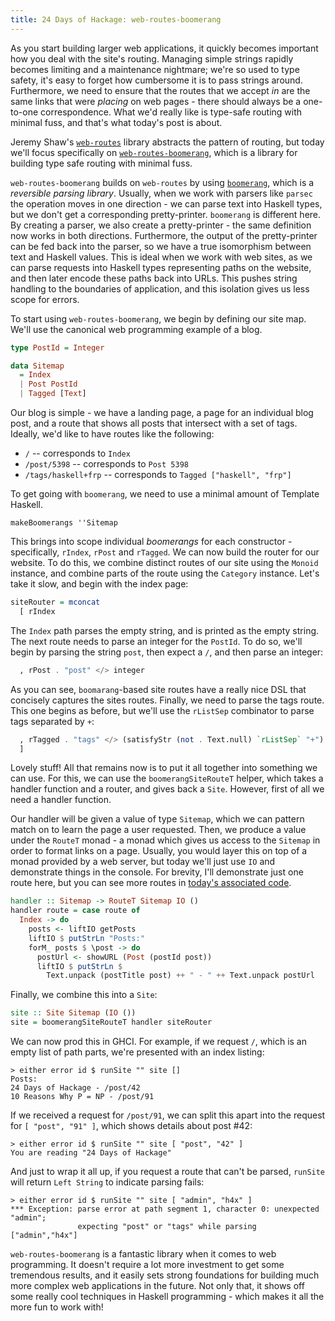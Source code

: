 ```yaml
---
title: 24 Days of Hackage: web-routes-boomerang
---
```


As you start building larger web applications, it quickly becomes important how
you deal with the site's routing. Managing simple strings rapidly
becomes limiting and a maintenance nightmare; we're so used to type safety,
it's easy to forget how cumbersome it is to pass strings around. Furthermore, we
need to ensure that the routes that we accept *in* are the same links that were
*placing* on web pages - there should always be a one-to-one correspondence. What
we'd really like is type-safe routing with minimal fuss, and that's what today's
post is about.

Jeremy Shaw's [`web-routes`](http://hackage.haskell.org/package/web-routes)
library abstracts the pattern of routing, but today we'll focus specifically on
[`web-routes-boomerang`](http://hackage.haskell.org/package/web-routes-boomerang),
which is a library for building type safe routing with minimal fuss.

`web-routes-boomerang` builds on `web-routes` by using
[`boomerang`](http://hackage.haskell.org/package/boomerang), which is a
*reversible parsing library*. Usually, when we work with parsers like `parsec`
the operation moves in one direction - we can parse text into Haskell types, but
we don't get a corresponding pretty-printer. `boomerang` is different here. By
creating a parser, we also create a pretty-printer - the same definition now
works in both directions. Furthermore, the output of the pretty-printer can be
fed back into the parser, so we have a true isomorphism between text and Haskell
values. This is ideal when we work with web sites, as we can parse requests
into Haskell types representing paths on the website, and then later encode
these paths back into URLs. This pushes string handling to the boundaries of
application, and this isolation gives us less scope for errors.

To start using `web-routes-boomerang`, we begin by defining our site map. We'll
use the canonical web programming example of a blog.

```Haskell
type PostId = Integer

data Sitemap
  = Index
  | Post PostId
  | Tagged [Text]
```

Our blog is simple - we have a landing page, a page for an individual blog post,
and a route that shows all posts that intersect with a set of tags. Ideally, we'd
like to have routes like the following:

* `/` -- corresponds to `Index`
* `/post/5398` -- corresponds to `Post 5398`
* `/tags/haskell+frp` -- corresponds to `Tagged ["haskell", "frp"]`

To get going with `boomerang`, we need to use a minimal amount of Template
Haskell.

```
makeBoomerangs ''Sitemap
```

This brings into scope individual *boomerangs* for each constructor -
specifically, `rIndex`, `rPost` and `rTagged`. We can now build the router for
our website. To do this, we combine distinct routes of our site using the
`Monoid` instance, and combine parts of the route using the `Category`
instance. Let's take it slow, and begin with the index page:

```haskell
siteRouter = mconcat
  [ rIndex
```

The `Index` path parses the empty string, and is printed as the empty
string. The next route needs to parse an integer for the `PostId`. To do so,
we'll begin by parsing the string `post`, then expect a `/`, and then parse an
integer:

```haskell
  , rPost . "post" </> integer
```

As you can see, `boomarang`-based site routes have a really nice DSL that
concisely captures the sites routes. Finally, we need to parse the tags route.
This one begins as before, but we'll use the `rListSep` combinator to parse tags
separated by `+`:

```haskell
  , rTagged . "tags" </> (satisfyStr (not . Text.null) `rListSep` "+")
  ]
```

Lovely stuff! All that remains now is to put it all together into something we
can use. For this, we can use the `boomerangSiteRouteT` helper, which takes a
handler function and a router, and gives back a `Site`. However, first of all we
need a handler function.

Our handler will be given a value of type `Sitemap`, which we can pattern match
on to learn the page a user requested. Then, we produce a value under the
`RouteT` monad - a monad which gives us access to the `Sitemap` in order to
format links on a page. Usually, you would layer this on top of a monad provided
by a web server, but today we'll just use `IO` and demonstrate things in the
console. For brevity, I'll demonstrate just one route here, but you can see more
routes in [today's associated code](http://github.com/ocharles/blog).

```haskell
handler :: Sitemap -> RouteT Sitemap IO ()
handler route = case route of
  Index -> do
    posts <- liftIO getPosts
    liftIO $ putStrLn "Posts:"
    forM_ posts $ \post -> do
      postUrl <- showURL (Post (postId post))
      liftIO $ putStrLn $
        Text.unpack (postTitle post) ++ " - " ++ Text.unpack postUrl
```

Finally, we combine this into a `Site`:

```haskell
site :: Site Sitemap (IO ())
site = boomerangSiteRouteT handler siteRouter
```

We can now prod this in GHCI. For example, if we request `/`, which is an empty
list of path parts, we're presented with an index listing:

```
> either error id $ runSite "" site []
Posts:
24 Days of Hackage - /post/42
10 Reasons Why P = NP - /post/91
```

If we received a request for `/post/91`, we can split this apart into the
request for `[ "post", "91" ]`, which shows details about post #42:

```
> either error id $ runSite "" site [ "post", "42" ]
You are reading "24 Days of Hackage"
```

And just to wrap it all up, if you request a route that can't be parsed,
`runSite` will return `Left String` to indicate parsing fails:

```
> either error id $ runSite "" site [ "admin", "h4x" ]
*** Exception: parse error at path segment 1, character 0: unexpected "admin";
               expecting "post" or "tags" while parsing ["admin","h4x"]
```

`web-routes-boomerang` is a fantastic library when it comes to web
programming. It doesn't require a lot more investment to get some tremendous
results, and it easily sets strong foundations for building much more complex
web applications in the future. Not only that, it shows off some really cool
techniques in Haskell programming - which makes it all the more fun to work
with!
